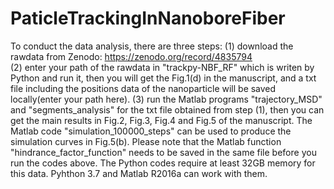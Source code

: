 # PaticleTrackingInNanoboreFiber
To conduct the data analysis, there are three steps:
(1) download the rawdata from Zenodo: https://zenodo.org/record/4835794  
(2) enter your path of the rawdata in "trackpy-NBF_RF" which is writen by Python and run it, then you will get the Fig.1(d) in the manuscript,
    and a txt file including the positions data of the nanoparticle will be saved locally(enter your path here).
(3) run the Matlab programs "trajectory_MSD" and "segments_analysis" for the txt file obtained from step (1), 
    then you can get the main results in Fig.2, Fig.3, Fig.4 and Fig.5 of the manuscript.
The Matlab code "simulation_100000_steps" can be used to produce the simulation curves in Fig.5(b).
Please note that the Matlab function "hindrance_factor_function" needs to be saved in the same file before you run the codes above. 
The Python codes require at least 32GB memory for this data. Pyhthon 3.7 and Matlab R2016a can work with them.
